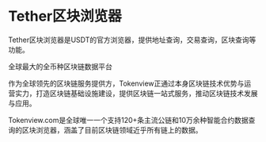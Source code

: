 # 

# Tether区块浏览器

Tether区块浏览器是USDT的官方浏览器，提供地址查询，交易查询，区块查询等功能。

全球最大的全币种区块链数据平台

作为全球领先的区块链服务提供方，Tokenview正通过本身区块链技术优势与运营实力，打造区块链基础设施建设，提供区块链一站式服务，推动区块链技术发展与应用。

Tokenview.com是全球唯一一个支持120+条主流公链和10万余种智能合约数据查询的区块浏览器，涵盖了目前区块链领域近乎所有链上的数据。

